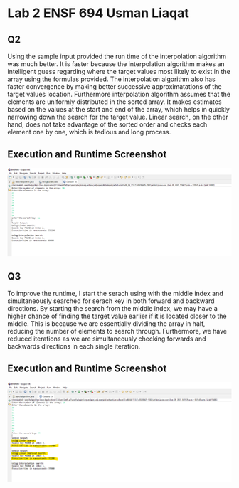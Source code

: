 # Lab 2 ENSF 694 Usman Liaqat

## Q2

Using the sample input provided the run time of the interpolation algorithm was much better. It is faster because the interpolation 
algorithm makes an intelligent guess regarding where the target values most likely to exist in the array using the formulas provided. The interpolation algorithm also has faster 
convergence by making better successive approximatations of the target values location. Furthermore interpolation algorithm  assumes that the elements are uniformly distributed in the 
sorted array.  It makes estimates based on the values at the start and end of the array, which helps in quickly narrowing down the search for the 
target value. Linear search, on the other hand, does not take advantage of the sorted order and checks each element one by one, which is tedious and long process.

## Execution and Runtime Screenshot
![screenshot_runtimes](screenshot_runtimes.png)


## Q3

To improve the runtime, I start the serach using with the middle index and simultaneously searched for serach key in both forward and backward directions.
By starting the search from the middle index, we may have a higher chance of finding the target value earlier if it is located closer to the middle. This is 
because we are essentially dividing the array in half, reducing the number of elements to search through. Furthermore, we have reduced iterations as we are 
simultaneously checking forwards and backwards directions in each single iteration.

## Execution and Runtime Screenshot
![linear_algorithm_improved](screenshot_runtimes_improvedlinearalgorithm.png)